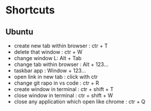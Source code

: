 # Shortcuts

## Ubuntu

- create new tab within browser : ctr + T
- delete that window : ctr + W
- change window L: Alt + Tab
- change tab within browser : Alt + 123...
- taskbar app : Window + 123...
- open link in new tab : click with ctr
- change git rapo in vs code : ctr + R
- create window in terminal : ctr + shift + T
- close window in terminal : ctr + shift + W
- close any application which open like chrome : ctr + Q